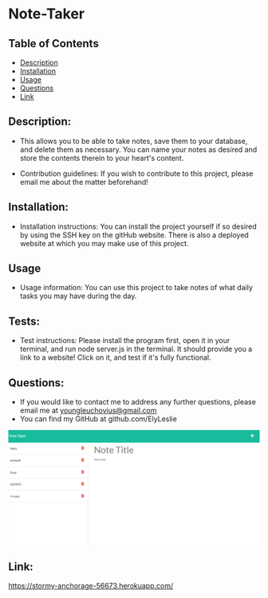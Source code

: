 # Note-Taker



## Table of Contents
* [Description](#description)
* [Installation](#installation)
* [Usage](#usage)
* [Questions](#questions)
* [Link](#link)
        
        
## Description: 
* This allows you to be able to take notes, save them to your database, and delete them as necessary. You can name your notes as desired and store the contents therein to your heart's content.
        
        
* Contribution guidelines: If you wish to contribute to this project, please email me about the matter beforehand!

## Installation:

* Installation instructions: You can install the project yourself if so desired by using the SSH key on the gitHub website. There is also a deployed website at which you may make use of this project.
        
## Usage

* Usage information: You can use this project to take notes of what daily tasks you may have during the day.

        
## Tests:
* Test instructions: Please install the program first, open it in your terminal, and run node server.js in the terminal. It should provide you a link to a website! Click on it, and test if it's fully functional.
        
## Questions: 
        
* If you would like to contact me to address any further questions, please email me at youngleuchovius@gmail.com
* You can find my GitHub at github.com/ElyLeslie

![Screenshot of the web application](./assets/Screenshot-of-Web-App.png)

## Link:

https://stormy-anchorage-56673.herokuapp.com/